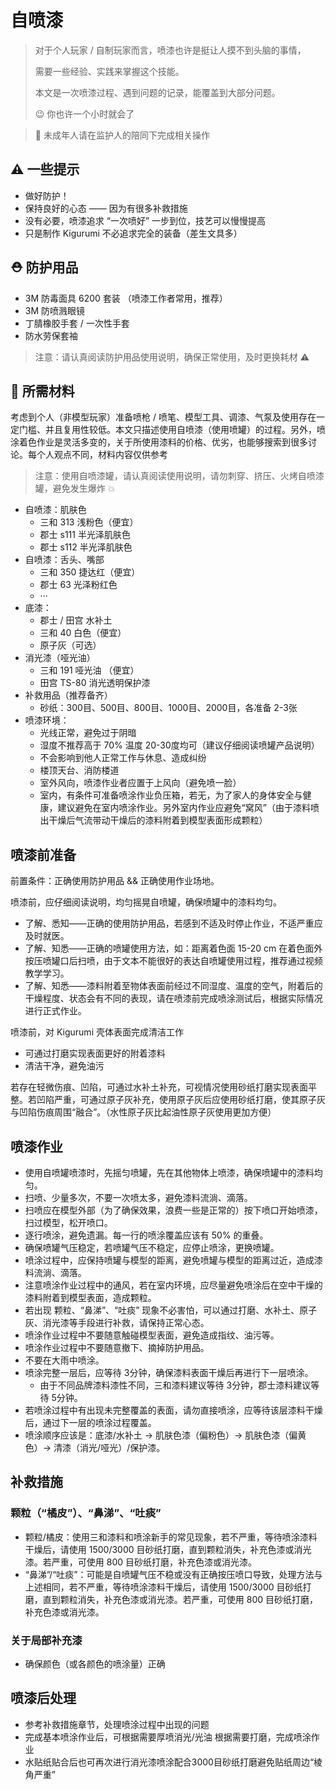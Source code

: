 # 自喷漆

> 对于个人玩家 / 自制玩家而言，喷漆也许是挺让人摸不到头脑的事情，
>
> 需要一些经验、实践来掌握这个技能。
>
> 本文是一次喷漆过程、遇到问题的记录，能覆盖到大部分问题。
>
> 😉 你也许一个小时就会了

> 🔞 未成年人请在监护人的陪同下完成相关操作

## ⚠️ 一些提示

* 做好防护！
* 保持良好的心态 —— 因为有很多补救措施
* 没有必要，喷漆追求 “一次喷好” 一步到位，技艺可以慢慢提高
* 只是制作 Kigurumi 不必追求完全的装备（差生文具多）

## ⛑️ 防护用品

* 3M 防毒面具 6200 套装 （喷漆工作者常用，推荐）
* 3M 防喷溅眼镜
* 丁腈橡胶手套 / 一次性手套
* 防水劳保套袖

> 注意：请认真阅读防护用品使用说明，确保正常使用，及时更换耗材 ⚠️

## 🍞 所需材料

考虑到个人（非模型玩家）准备喷枪 / 喷笔、模型工具、调漆、气泵及使用存在一定门槛、并且复用性较低。本文只描述使用自喷漆（使用喷罐）的过程。另外，喷涂着色作业是灵活多变的，关于所使用漆料的价格、优劣，也能够搜索到很多讨论。每个人观点不同，材料内容仅供参考

> 注意：使用自喷漆罐，请认真阅读使用说明，请勿刺穿、挤压、火烤自喷漆罐，避免发生爆炸 💥

* 自喷漆：肌肤色
  * 三和 313 浅粉色（便宜）
  * 郡士 s111 半光泽肌肤色
  * 郡士 s112 半光泽肌肤色
* 自喷漆：舌头、嘴部
  * 三和 350 捷达红（便宜）
  * 郡士 63 光泽粉红色
  * ···&#x20;
* 底漆：
  * 郡士 / 田宫 水补土
  * 三和 40 白色（便宜）
  * 原子灰（可选）
* 消光漆（哑光油）
  * 三和 191 哑光油 （便宜）
  * 田宫 TS-80  消光透明保护漆
* 补救用品（推荐备齐）
  * 砂纸：300目、500目、800目、1000目、2000目，各准备 2-3张
* 喷漆环境：
  * 光线正常，避免过于阴暗
  * 湿度不推荐高于 70% 温度 20-30度均可（建议仔细阅读喷罐产品说明）
  * 不会影响到他人正常工作与休息、造成纠纷
  * 楼顶天台、消防楼道
  * 室外风向，喷漆作业者应置于上风向（避免喷一脸）
  * 室内，有条件可准备喷涂作业负压箱，若无，为了家人的身体安全与健康，建议避免在室内喷涂作业。另外室内作业应避免“窝风”（由于漆料喷出干燥后气流带动干燥后的漆料附着到模型表面形成颗粒）

## 喷漆前准备

前置条件：正确使用防护用品 && 正确使用作业场地。

喷漆前，应仔细阅读说明，均匀摇晃自喷罐，确保喷罐中的漆料均匀。

* 了解、悉知——正确的使用防护用品，若感到不适及时停止作业，不适严重应及时就医。
* 了解、知悉——正确的喷罐使用方法，如：距离着色面 15-20 cm 在着色面外按压喷罐口后扫喷，由于文本不能很好的表达自喷罐使用过程，推荐通过视频教学学习。
* 了解、知悉——漆料附着至物体表面前经过不同湿度、温度的空气，附着后的干燥程度、状态会有不同的表现，请在喷漆前完成喷涂测试后，根据实际情况进行正式作业。

喷漆前，对 Kigurumi 壳体表面完成清洁工作

* 可通过打磨实现表面更好的附着漆料
* 清洁干净，避免油污

若存在轻微伤痕、凹陷，可通过水补土补充，可视情况使用砂纸打磨实现表面平整。若凹陷严重，可通过原子灰补充，使用原子灰后应使用砂纸打磨，使其原子灰与凹陷伤痕周围“融合”。（水性原子灰比起油性原子灰使用更加方便）

## 喷漆作业

- 使用自喷罐喷漆时，先摇匀喷罐，先在其他物体上喷漆，确保喷罐中的漆料均匀。  
- 扫喷、少量多次，不要一次喷太多，避免漆料流淌、滴落。
- 扫喷应在模型外部（为了确保效果，浪费一些是正常的）按下喷口开始喷漆，扫过模型，松开喷口。
- 逐行喷涂，避免遗漏。每一行的喷涂覆盖应该有 50% 的重叠。
- 确保喷罐气压稳定，若喷罐气压不稳定，应停止喷涂，更换喷罐。
- 喷涂过程中，应保持喷罐与模型的距离，避免喷罐与模型的距离过近，造成漆料流淌、滴落。
- 注意喷涂作业过程中的通风，若在室内环境，应尽量避免喷涂后在空中干燥的漆料附着到模型表面，造成颗粒。
- 若出现 颗粒、“鼻涕”、“吐痰” 现象不必害怕，可以通过打磨、水补土、原子灰、消光漆等手段进行补救，请保持正常心态。
- 喷涂作业过程中不要随意触碰模型表面，避免造成指纹、油污等。
- 喷涂作业过程中不要随意撤下、摘掉防护用品。
- 不要在大雨中喷涂。
- 喷涂完整一层后，应等待 3分钟，确保漆料表面干燥后再进行下一层喷涂。
  - 由于不同品牌漆料漆性不同，三和漆料建议等待 3分钟，郡士漆料建议等待 5分钟。
- 若喷涂过程中有出现未完整覆盖的表面，请勿直接喷涂，应等待该层漆料干燥后，通过下一层的喷涂过程覆盖。
- 喷涂顺序应该是：底漆/水补土 -> 肌肤色漆（偏粉色）-> 肌肤色漆（偏黄色）-> 清漆（消光/哑光）/保护漆。

## 补救措施

### 颗粒（“橘皮”）、“鼻涕”、“吐痰”
- 颗粒/橘皮：使用三和漆料和喷涂新手的常见现象，若不严重，等待喷涂漆料干燥后，请使用 1500/3000 目砂纸打磨，直到颗粒消失，补充色漆或消光漆。若严重，可使用 800 目砂纸打磨，补充色漆或消光漆。
- “鼻涕”/“吐痰”：可能是自喷罐气压不稳或没有正确按压喷口导致，处理方法与上述相同，若不严重，等待喷涂漆料干燥后，请使用 1500/3000 目砂纸打磨，直到颗粒消失，补充色漆或消光漆。若严重，可使用 800 目砂纸打磨，补充色漆或消光漆。

### 关于局部补充漆

- 确保颜色（或各颜色的喷涂量）正确

## 喷漆后处理
- 参考补救措施章节，处理喷涂过程中出现的问题
- 完成基本喷涂作业后，可根据需要厚喷消光/光油 根据需要打磨，完成喷涂作业
- 水贴纸贴合后也可再次进行消光漆喷涂配合3000目砂纸打磨避免贴纸周边“棱角严重”